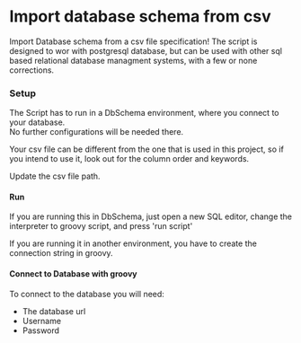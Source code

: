 # Import database schema from csv

Import Database schema from a csv file specification! The script is designed to wor with postgresql database, 
but can be used with other sql based relational database managment systems, with a few or none corrections.

### Setup
The Script has to run in a DbSchema environment, where you connect to your database.  
No further configurations will be needed there.

Your csv file can be different from the one that is used in this project, so if you intend to use it, look out for the column order and keywords.

Update the csv file path.

#### Run
If you are running this in DbSchema, just open a new SQL editor, change the interpreter to groovy script, and press 'run script'

If you are running it in another environment, you have to create the connection string in groovy.

#### Connect to Database with groovy
To connect to the database you will need:
- The database url
- Username
- Password